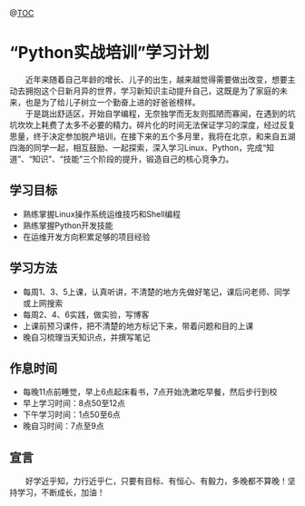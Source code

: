 @[TOC](目录)
# “Python实战培训”学习计划

&ensp;&ensp;&ensp;&ensp;近年来随着自己年龄的增长、儿子的出生，越来越觉得需要做出改变，想要主动去拥抱这个日新月异的世界，学习新知识主动提升自己，这既是为了家庭的未来，也是为了给儿子树立一个勤奋上进的好爸爸榜样。  
&ensp;&ensp;&ensp;&ensp;于是跳出舒适区，开始自学编程，无奈独学而无友则孤陋而寡闻，在遇到的坑坑坎坎上耗费了太多不必要的精力。碎片化的时间无法保证学习的深度，经过反复思量，终于决定参加脱产培训，在接下来的五个多月里，我将在北京，和来自五湖四海的同学一起，相互鼓励、一起探索，深入学习Linux、Python，完成“知道”、“知识”、“技能”三个阶段的提升，锻造自己的核心竞争力。  

## 学习目标
* 熟练掌握Linux操作系统运维技巧和Shell编程
* 熟练掌握Python开发技能
* 在运维开发方向积累足够的项目经验

## 学习方法
* 每周1、3、5上课，认真听讲，不清楚的地方先做好笔记，课后问老师、同学或上网搜索
* 每周2、4、6实践，做实验，写博客
* 上课前预习课件，把不清楚的地方标记下来，带着问题和目的上课
* 晚自习梳理当天知识点，并撰写笔记

## 作息时间
* 每晚11点前睡觉，早上6点起床看书，7点开始洗漱吃早餐，然后步行到校
* 早上学习时间：8点50至12点
* 下午学习时间：1点50至6点
* 晚自习时间：7点至9点

## 宣言
&ensp;&ensp;&ensp;&ensp;好学近乎知，力行近乎仁，只要有目标、有恒心、有毅力，多晚都不算晚！坚持学习，不断成长，加油！

